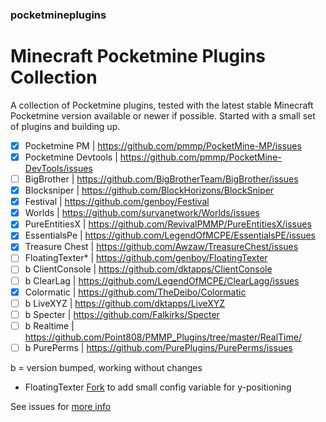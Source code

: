 ### pocketmineplugins

# Minecraft Pocketmine Plugins Collection

A collection of Pocketmine plugins, tested with the latest stable Minecraft Pocketmine version available or newer if possible.
Started with a small set of plugins and building up. 

- [x] Pocketmine PM | https://github.com/pmmp/PocketMine-MP/issues
- [x] Pocketmine Devtools | https://github.com/pmmp/PocketMine-DevTools/issues
- [ ] BigBrother | https://github.com/BigBrotherTeam/BigBrother/issues
- [x] Blocksniper | https://github.com/BlockHorizons/BlockSniper
- [x] Festival | https://github.com/genboy/Festival 
- [x] Worlds | https://github.com/survanetwork/Worlds/issues 
- [x] PureEntitiesX | https://github.com/RevivalPMMP/PureEntitiesX/issues
- [x] EssentialsPe | https://github.com/LegendOfMCPE/EssentialsPE/issues
- [x] Treasure Chest | https://github.com/Awzaw/TreasureChest/issues
- [ ] FloatingTexter* | https://github.com/genboy/FloatingTexter
- [ ] b ClientConsole | https://github.com/dktapps/ClientConsole
- [ ] b ClearLag | https://github.com/LegendOfMCPE/ClearLagg/issues
- [x] Colormatic | https://github.com/TheDeibo/Colormatic
- [ ] b LiveXYZ | https://github.com/dktapps/LiveXYZ
- [ ] b Specter | https://github.com/Falkirks/Specter 
- [ ] b Realtime | https://github.com/Point808/PMMP_Plugins/tree/master/RealTime/
- [ ] b PurePerms | https://github.com/PurePlugins/PurePerms/issues
 
b = version bumped, working without changes
* FloatingTexter [Fork](https://github.com/genboy/FloatingTexter) to add small config variable for y-positioning

See issues for [more info](https://github.com/genboy/pocketmineplugins/issues/8)  
